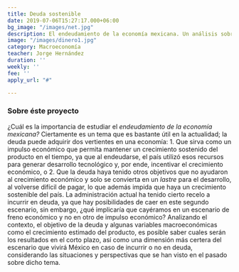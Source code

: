 ```yaml
---
title: Deuda sostenible
date: 2019-07-06T15:27:17.000+06:00
bg_image: "/images/net.jpg"
description: El endeudamiento de la economía mexicana. Un análisis sobre su rentabilidad.
image: "/images/dinero1.jpg"
category: Macroeconomía
teacher: Jorge Hernández
duration: ''
weekly: ''
fee: ''
apply_url: "#"

---
```

### Sobre éste proyecto

¿Cuál es la importancia de estudiar el *endeudamiento de la economía mexicana?* Ciertamente es un tema que es bastante útil en la actualidad; la deuda puede adquirir dos vertientes en una economía: 1. Que sirva como un impulso económico que permita mantener un crecimiento sostenido del producto en el tiempo, ya que al endeudarse, el país utilizó esos recursos para generar desarrollo tecnológico y, por ende, incentivar el crecimiento económico, o 2. Que la deuda haya tenido otros objetivos que no ayudaron al crecimiento económico y solo se convierta en un *lastre* para el desarrollo, al volverse difícil de pagar, lo que además impida que haya un crecimiento sostenible del país. La administración actual ha tenido cierto recelo a incurrir en deuda, ya que hay posibilidades de caer en este segundo escenario, sin embargo, ¿qué implicaría que cayéramos en un escenario de freno económico y no en otro de impulso económico? Analizando el contexto, el objetivo de la deuda y algunas variables macroeconómicas como el crecimiento estimado del producto, es posible saber cuales serán los resultados en el corto plazo, así como una dimensión más certera del escenario que vivirá México en caso de incurrir o no en deuda, considerando las situaciones y perspectivas que se han visto en el pasado sobre dicho tema.